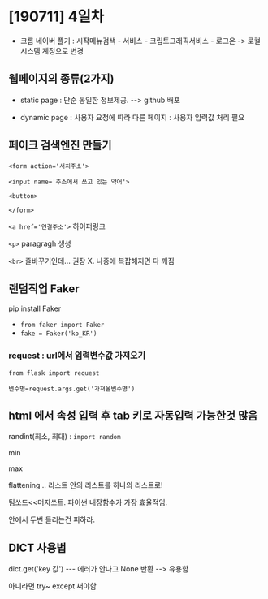 # [190711] 4일차

- 크롬 네이버 풀기 :  시작메뉴검색 - 서비스 - 크립토그래픽서비스 - 로그온 -> 로컬시스템 계정으로 변경



## 웹페이지의 종류(2가지)

- static page : 단순 동일한 정보제공.  --> github 배포

- dynamic page : 사용자 요청에 따라 다른 페이지 : 사용자 입력값 처리 필요



## 페이크 검색엔진 만들기

`<form action='서치주소'>` 

`<input name='주소에서 쓰고 있는 약어'>` 

`<button>`

`</form>`



`<a href='연결주소'>`  하이퍼링크

`<p>` paragragh 생성

`<br>` 줄바꾸기인데... 권장 X. 나중에 복잡해지면 다 깨짐



## 랜덤직업 Faker

pip install Faker

- `from faker import Faker`
- `fake = Faker('ko_KR')`



### request : url에서 입력변수값 가져오기

`from flask import request`

`변수명=request.args.get('가져올변수명')`



## html 에서  속성 입력 후 tab 키로 자동입력 가능한것 많음



randint(최소, 최대) : `import random`



min

max

flattening .. 리스트 안의 리스트를 하나의 리스트로!



팀쏘드<<머지쏘트.  파이썬 내장함수가 가장 효율적임.

안에서 두번 돌리는건 피하라.



## DICT 사용법

dict.get('key 값')  ---  에러가 안나고 None 반환  --> 유용함

아니라면 try~ except 써야함






